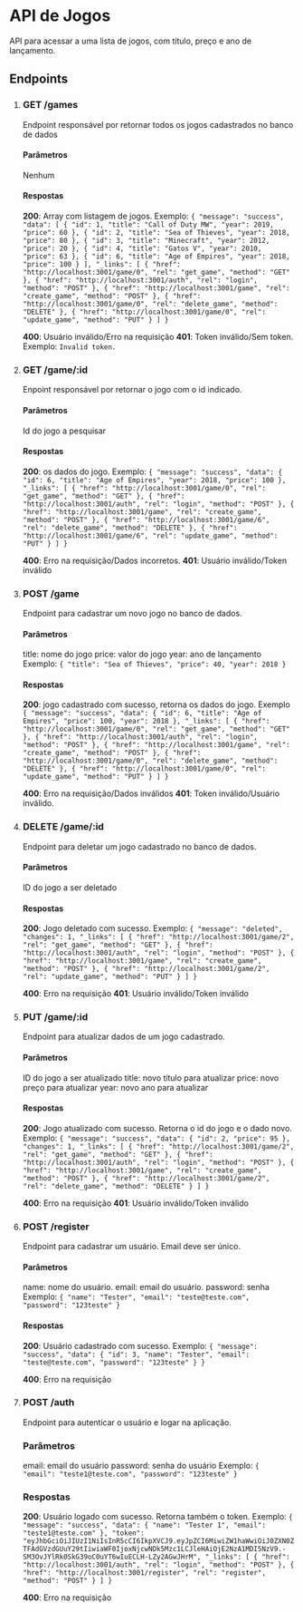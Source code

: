 # API de Jogos
API para acessar a uma lista de jogos, com título, preço e ano de lançamento.

## Endpoints

 1. ### GET /games

	Endpoint responsável por retornar todos os jogos cadastrados no banco de dados
	#### Parâmetros
	Nenhum
	#### Respostas
	**200**: Array com listagem de jogos. Exemplo:
	``
{
    "message": "success",
    "data": [
        {
            "id": 1,
            "title": "Call of Duty MW",
            "year": 2019,
            "price": 60
        },
        {
            "id": 2,
            "title": "Sea of Thieves",
            "year": 2018,
            "price": 80
        },
        {
            "id": 3,
            "title": "Minecraft",
            "year": 2012,
            "price": 20
        },
        {
            "id": 4,
            "title": "Gatos V",
            "year": 2010,
            "price": 63
        },
        {
            "id": 6,
            "title": "Age of Empires",
            "year": 2018,
            "price": 100
        }
    ],
    "_links": [
        {
            "href": "http://localhost:3001/game/0",
            "rel": "get_game",
            "method": "GET"
        },
        {
            "href": "http://localhost:3001/auth",
            "rel": "login",
            "method": "POST"
        },
        {
            "href": "http://localhost:3001/game",
            "rel": "create_game",
            "method": "POST"
        },
        {
            "href": "http://localhost:3001/game/0",
            "rel": "delete_game",
            "method": "DELETE"
        },
        {
            "href": "http://localhost:3001/game/0",
            "rel": "update_game",
            "method": "PUT"
        }
    ]
}	
``

	**400**: Usuário inválido/Erro na requisição
	**401**: Token inválido/Sem token. Exemplo:
	``Invalid token.``

 2. ### GET /game/:id
	 Enpoint responsável por retornar o jogo com o id indicado.
	 #### Parâmetros
	 Id do jogo a pesquisar
	 #### Respostas
	 **200**: os dados do jogo. Exemplo:
    ``{
    "message": "success",
    "data": {
        "id": 6,
        "title": "Age of Empires",
        "year": 2018,
        "price": 100
    },
    "_links": [
        {
            "href": "http://localhost:3001/game/0",
            "rel": "get_game",
            "method": "GET"
        },
        {
            "href": "http://localhost:3001/auth",
            "rel": "login",
            "method": "POST"
        },
        {
            "href": "http://localhost:3001/game",
            "rel": "create_game",
            "method": "POST"
        },
        {
            "href": "http://localhost:3001/game/6",
            "rel": "delete_game",
            "method": "DELETE"
        },
        {
            "href": "http://localhost:3001/game/6",
            "rel": "update_game",
            "method": "PUT"
        }
    ]
}``

    **400**: Erro na requisição/Dados incorretos.
    **401**: Usuário inválido/Token inválido
3. ### POST /game
    Endpoint para cadastrar um novo jogo no banco de dados.
    #### Parâmetros
    title: nome do jogo
    price: valor do jogo
    year: ano de lançamento
    Exemplo:
    ``{
    "title": "Sea of Thieves",
    "price": 40,
    "year": 2018
}``
    #### Respostas
    **200**: jogo cadastrado com sucesso, retorna os dados do jogo. Exemplo
    ``{
    "message": "success",
    "data": {
        "id": 6,
        "title": "Age of Empires",
        "price": 100,
        "year": 2018
    },
    "_links": [
        {
            "href": "http://localhost:3001/game/0",
            "rel": "get_game",
            "method": "GET"
        },
        {
            "href": "http://localhost:3001/auth",
            "rel": "login",
            "method": "POST"
        },
        {
            "href": "http://localhost:3001/game",
            "rel": "create_game",
            "method": "POST"
        },
        {
            "href": "http://localhost:3001/game/0",
            "rel": "delete_game",
            "method": "DELETE"
        },
        {
            "href": "http://localhost:3001/game/0",
            "rel": "update_game",
            "method": "PUT"
        }
    ]
}``

    **400**: Erro na requisição/Dados inválidos
    **401**: Token inválido/Usuário inválido.
4. ### DELETE /game/:id
    Endpoint para deletar um jogo cadastrado no banco de dados.
    #### Parâmetros
    ID do jogo a ser deletado
    #### Respostas
    **200**: Jogo deletado com sucesso. Exemplo:
    ``{
    "message": "deleted",
    "changes": 1,
    "_links": [
        {
            "href": "http://localhost:3001/game/2",
            "rel": "get_game",
            "method": "GET"
        },
        {
            "href": "http://localhost:3001/auth",
            "rel": "login",
            "method": "POST"
        },
        {
            "href": "http://localhost:3001/game",
            "rel": "create_game",
            "method": "POST"
        },
        {
            "href": "http://localhost:3001/game/2",
            "rel": "update_game",
            "method": "PUT"
        }
    ]
}``

    **400**: Erro na requisição
    **401**: Usuário inválido/Token inválido
5. ### PUT /game/:id
    Endpoint para atualizar dados de um jogo cadastrado.
    #### Parâmetros
    ID do jogo a ser atualizado
    title: novo título para atualizar
    price: novo preço para atualizar
    year: novo ano para atualizar
    #### Respostas
    **200**: Jogo atualizado com sucesso. Retorna o id do jogo e o dado novo. Exemplo:
    ``{
    "message": "success",
    "data": {
        "id": 2,
        "price": 95
    },
    "changes": 1,
    "_links": [
        {
            "href": "http://localhost:3001/game/2",
            "rel": "get_game",
            "method": "GET"
        },
        {
            "href": "http://localhost:3001/auth",
            "rel": "login",
            "method": "POST"
        },
        {
            "href": "http://localhost:3001/game",
            "rel": "create_game",
            "method": "POST"
        },
        {
            "href": "http://localhost:3001/game/2",
            "rel": "delete_game",
            "method": "DELETE"
        }
    ]
}``

    **400**: Erro na requisição
    **401**: Usuário inválido/Token inválido
6. ### POST /register
    Endpoint para cadastrar um usuário. Email deve ser único.
    #### Parâmetros
    name: nome do usuário.
    email: email do usuário.
    password: senha 
    Exemplo:
    ``{
    "name": "Tester",
    "email": "teste@teste.com",
    "password": "123teste"
}``
    #### Respostas
    **200**: Usuário cadastrado com sucesso. Exemplo:
    ``{
    "message": "success",
    "data": {
        "id": 3,
        "name": "Tester",
        "email": "teste@teste.com",
        "password": "123teste"
    }
}``

    **400**: Erro na requisição
    
7. ### POST /auth
    Endpoint para autenticar o usuário e logar na aplicação.
    ### Parâmetros
    email: email do usuário
    password: senha do usuário
    Exemplo:
    ``{
    "email": "teste1@teste.com",
    "password": "123teste"
}``
    ### Respostas
    **200**: Usuário logado com sucesso. Retorna também o token. Exemplo:
    ``{
    "message": "success",
    "data": {
        "name": "Tester 1",
        "email": "teste1@teste.com"
    },
    "token": "eyJhbGciOiJIUzI1NiIsInR5cCI6IkpXVCJ9.eyJpZCI6MiwiZW1haWwiOiJ0ZXN0ZTFAdGVzdGUuY29tIiwiaWF0IjoxNjcwNDk5Mzc1LCJleHAiOjE2NzA1MDI5NzV9.-SM3OvJYlRk0SkG39oC0uYT6wIuECLH-LZy2AGwJHrM",
    "_links": [
        {
            "href": "http://localhost:3001/auth",
            "rel": "login",
            "method": "POST"
        },
        {
            "href": "http://localhost:3001/register",
            "rel": "register",
            "method": "POST"
        }
    ]
}``

    **400**: Erro na requisição
	 